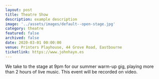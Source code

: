 ```yaml
---
layout: post
title: Theatre Show
description: example description
image: '../assets/images/default--open-stage.jpg'
category: theatre
featured: false
archived: false
date: 2020-03-01 00:00:00
venue: Printers Playhouse, 44 Grove Road, Eastbourne
ticketlink: https://www.johnhayn.es
---
```


We take to the stage at 9pm for our summer warm-up gig, playing more than 2 hours of live music. 
This event will be recorded on video. 